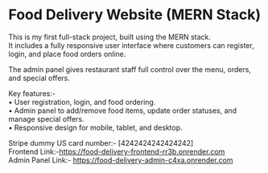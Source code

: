 # Food Delivery Website (MERN Stack)

This is my first full-stack project, built using the MERN stack.<br/>
It includes a fully responsive user interface where customers can register, login, and place food orders online.

The admin panel gives restaurant staff full control over the menu, orders, and special offers.

Key features:-<br/>
• User registration, login, and food ordering.<br/>
• Admin panel to add/remove food items, update order statuses, and manage special offers.<br/>
• Responsive design for mobile, tablet, and desktop.

Stripe dummy US card number:- [4242424242424242]<br/>
Frontend Link:-https://food-delivery-frontend-rr3b.onrender.com<br/>
Admin Panel Link:- https://food-delivery-admin-c4xa.onrender.com
